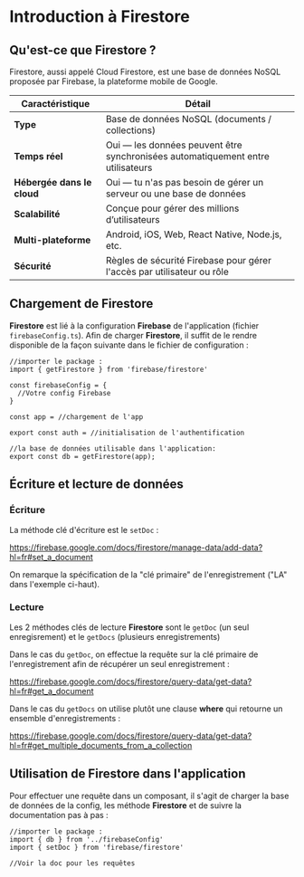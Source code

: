 # Introduction à Firestore

## Qu'est-ce que Firestore ?

Firestore, aussi appelé Cloud Firestore, est une base de données NoSQL proposée par Firebase, la plateforme mobile de Google.

| Caractéristique            | Détail                                                                          |
|----------------------------|---------------------------------------------------------------------------------|
| **Type**                   | Base de données NoSQL (documents / collections)                                 |
| **Temps réel**             | Oui — les données peuvent être synchronisées automatiquement entre utilisateurs |
| **Hébergée dans le cloud** | Oui — tu n'as pas besoin de gérer un serveur ou une base de données             |
| **Scalabilité**            | Conçue pour gérer des millions d’utilisateurs                                   |
| **Multi-plateforme**       | Android, iOS, Web, React Native, Node.js, etc.                                  |
| **Sécurité**               | Règles de sécurité Firebase pour gérer l'accès par utilisateur ou rôle          |

## Chargement de Firestore

**Firestore** est lié à la configuration **Firebase** de l'application (fichier `firebaseConfig.ts`). Afin de charger **Firestore**, il suffit de le rendre disponible de la façon suivante dans le fichier de configuration :

```tsx
//importer le package :
import { getFirestore } from 'firebase/firestore'

const firebaseConfig = {
  //Votre config Firebase
}

const app = //chargement de l'app

export const auth = //initialisation de l'authentification

//la base de données utilisable dans l'application:
export const db = getFirestore(app);
```

## Écriture et lecture de données

### Écriture 
La méthode clé d'écriture est le `setDoc` :

https://firebase.google.com/docs/firestore/manage-data/add-data?hl=fr#set_a_document

On remarque la spécification de la "clé primaire" de l'enregistrement ("LA" dans l'exemple ci-haut).

### Lecture

Les 2 méthodes clés de lecture **Firestore** sont le `getDoc` (un seul enregisrement) et le `getDocs` (plusieurs enregistrements)

Dans le cas du `getDoc`, on effectue la requête sur la clé primaire de l'enregistrement afin de récupérer un seul enregistrement :

https://firebase.google.com/docs/firestore/query-data/get-data?hl=fr#get_a_document


Dans le cas du `getDocs` on utilise plutôt une clause **where** qui retourne un ensemble d'enregistrements :

https://firebase.google.com/docs/firestore/query-data/get-data?hl=fr#get_multiple_documents_from_a_collection

 
## Utilisation de Firestore dans l'application

Pour effectuer une requête dans un composant, il s'agit de charger la base de données de la config, les méthode **Firestore** et de suivre la documentation pas à pas :

```tsx
//importer le package :
import { db } from '../firebaseConfig'
import { setDoc } from 'firebase/firestore'

//Voir la doc pour les requêtes
```






